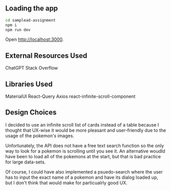 ## Loading the app

```bash
cd samplead-assignment
npm i
npm run dev
```

Open [http://localhost:3000](http://localhost:3000).

## External Resources Used

ChatGPT
Stack Overflow

## Libraries Used

MaterialUI
React-Query
Axios
react-infinite-scroll-component

## Design Choices

I decided to use an infinite scroll list of cards instead of a table because I thought that UX-wise it would be more pleasant and user-friendly due to the usage of the pokemon's images.

Unfortunately, the API does not have a free text search function so the only way to look for a pokemon is scrolling until you see it. An alternative woudld have been to load all of the pokemons at the start, but that is bad practice for large data-sets.

Of course, I could have also implemented a psuedo-search where the user has to input the exact name of a pokemon and have its dialog loaded up, but I don't think that would make for particualrly good UX.
